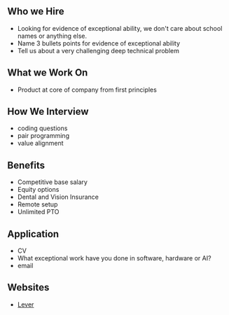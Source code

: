 ## Who we Hire
- Looking for evidence of exceptional ability, we don't care about school names or anything else.
- Name 3 bullets points for evidence of exceptional ability
- Tell us about a very challenging deep technical problem

## What we Work On
- Product at core of company from first principles

## How We Interview
- coding questions 
- pair programming
- value alignment

## Benefits
- Competitive base salary
- Equity options
- Dental and Vision Insurance
- Remote setup
- Unlimited PTO

## Application
- CV
- What exceptional work have you done in software, hardware or AI?
- email

## Websites
- [Lever](https://www.lever.co/) 

